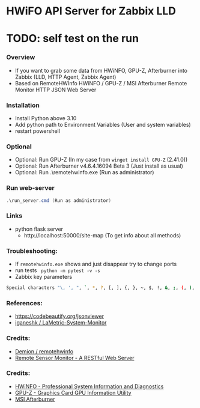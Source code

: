 # HWiFO API Server for Zabbix LLD

# TODO: self test on the run

### Overview

- If you want to grab some data from HWiNFO, GPU-Z, Afterburner into Zabbix (LLD, HTTP Agent, Zabbix Agent)
- Based on RemoteHWInfo HWiNFO / GPU-Z / MSI Afterburner Remote Monitor HTTP JSON Web Server

### Installation

- Install Python above 3.10
- Add python path to Environment Variables (User and system variables)
- restart powershell

### Optional

- Optional: Run GPU-Z (In my case from `winget install GPU-Z` (2.41.0))
- Optional: Run Afterburner v4.6.4.16094 Beta 3 (Just install as usual)
- Optional: Run .\remotehwinfo.exe (Run as administrator)

### Run web-server

```powershell or cmd
.\run_server.cmd (Run as administrator)
```

### Links

- python flask server
  - http://localhost:50000/site-map (To get info about all methods)

### Troubleshooting:
- If `remotehwinfo.exe` shows and just disappear try to change ports
- run tests ` python -m pytest -v -s`
- Zabbix key parameters
```bash
Special characters "\, ', ", `, *, ?, [, ], {, }, ~, $, !, &, ;, (, ), <, >, |, #, @, 0x0a" are not allowed in the parameters.
```

### References:

- https://codebeautify.org/jsonviewer
- [iganeshk / LaMetric-System-Monitor](https://github.com/iganeshk/LaMetric-System-Monitor)

### Credits:

- [Demion / remotehwinfo](https://github.com/Demion/remotehwinfo)
- [Remote Sensor Monitor - A RESTful Web Server](https://www.hwinfo.com/forum/threads/introducing-remote-sensor-monitor-a-restful-web-server.1025/)

### Credits:

- [HWiNFO - Professional System Information and Diagnostics](https://www.hwinfo.com/)
- [GPU-Z - Graphics Card GPU Information Utility](https://www.techpowerup.com/gpuz/)
- [MSI Afterburner](https://www.msi.com/page/afterburner)
